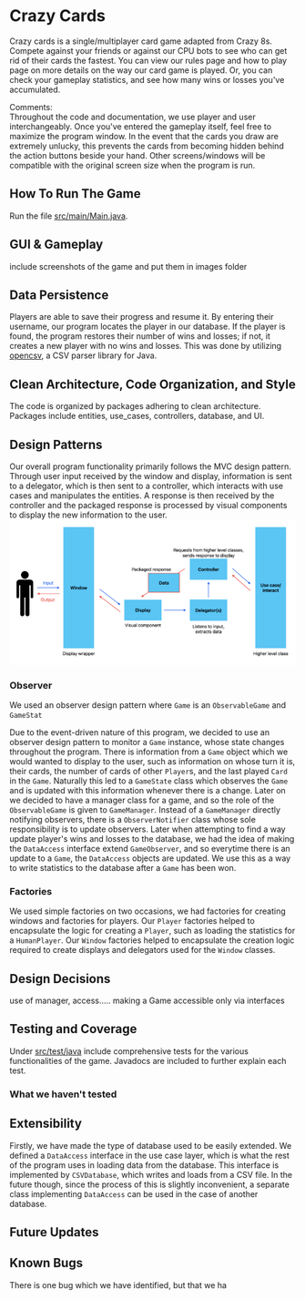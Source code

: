 # Crazy Cards

Crazy cards is a single/multiplayer card game adapted from Crazy 8s. Compete against your friends or against our CPU
bots to see who can get rid of their cards the fastest. You can view our rules page and how to play page on more details
on the way our card game is played. Or, you can check your gameplay statistics, and see how many wins or losses you've 
accumulated.

Comments:<br>
Throughout the code and documentation, we use player and user interchangeably. Once you've entered the gameplay itself, 
feel free to maximize the program window. In the event that the cards you draw are extremely unlucky, this prevents the
cards from becoming hidden behind the action buttons beside your hand. Other screens/windows will be compatible with the
original screen size when the program is run.

## How To Run The Game

Run the file [src/main/Main.java](https://github.com/CSC207-2023Y-UofT/course-project-crazy-cards/blob/main/src/main/java/Main.java).

## GUI & Gameplay

include screenshots of the game and put them in images folder 

## Data Persistence
Players are able to save their progress and resume it. By entering their username, our program locates the player in our database.
If the player is found, the program restores their number of wins and losses; if not, it creates a new player with no wins and losses.
This was done by utilizing [opencsv](https://opencsv.sourceforge.net/), a CSV parser library for Java.


## Clean Architecture, Code Organization, and Style
The code is organized by packages adhering to clean architecture. Packages include entities, use_cases, controllers, database, and UI.

## Design Patterns
Our overall program functionality primarily follows the MVC design pattern. Through user input received by the window and display, 
information is sent to a delegator, which is then sent to a controller, which interacts with use cases and manipulates the entities. 
A response is then received by the controller and the packaged response is processed by visual components to display the new information 
to the user.
![](images/design_pattern.png)

### Observer
We used an observer design pattern where ```Game``` is an ```ObservableGame```
and ```GameStat```

Due to the event-driven nature of this program, we decided to use an observer
design pattern to monitor a ```Game``` instance, whose state changes throughout 
the program. There is information from a ```Game``` object which we would wanted
to display to the user, such as information on whose turn it is, their cards, 
the number of cards of other ```Player```s, and the last played ```Card```
in the ```Game```. Naturally this led to a ```GameState``` class which observes 
the ```Game``` and is updated with this information whenever there is a change. Later
on we decided to have a manager class for a game, and so the role of the 
```ObservableGame``` is given to ```GameManager```. Instead of a
```GameManager``` directly notifying observers, there is a ```ObserverNotifier```
class whose sole responsibility is to update observers. Later when attempting
to find a way update player's wins and losses to the database, we had the
idea of making the ```DataAccess``` interface extend ```GameObserver```, and
so everytime there is an update to a ```Game```, the ```DataAccess``` objects 
are updated. We use this as a way to write statistics to the database after
a ```Game``` has been won.

### Factories
We used simple factories on two occasions, we had factories for creating windows and
factories for players. Our ``Player`` factories helped to encapsulate the logic for creating
a ```Player```, such as loading the statistics for a ```HumanPlayer```. Our ```Window```
factories helped to encapsulate the creation logic required to create displays and delegators
used for the ```Window``` classes.

## Design Decisions

use of manager, access..... making a Game accessible only via interfaces


## Testing and Coverage
Under [src/test/java](https://github.com/CSC207-2023Y-UofT/course-project-crazy-cards/tree/main/src/test/java) include comprehensive
tests for the various functionalities of the game. Javadocs are included to further explain each test.

### What we haven't tested

## Extensibility
Firstly, we have made the type of database used to be easily extended. We 
defined a ```DataAccess``` interface in the use case layer, which is what the rest
of the program uses in loading data from the database. This interface is implemented
by ```CSVDatabase```, which writes and loads from a CSV file. In the future though,
since the process of this is slightly inconvenient, a separate class implementing
```DataAccess``` can be used in the case of another database.

## Future Updates

## Known Bugs
There is one bug which we have identified, but that we ha




